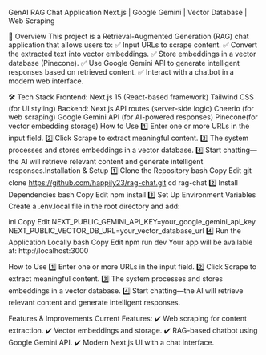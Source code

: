 GenAI RAG Chat Application
Next.js | Google Gemini | Vector Database | Web Scraping

📌 Overview
This project is a Retrieval-Augmented Generation (RAG) chat application that allows users to:
✅ Input URLs to scrape content.
✅ Convert the extracted text into vector embeddings.
✅ Store embeddings in a vector database (Pinecone).
✅ Use Google Gemini API to generate intelligent responses based on retrieved content.
✅ Interact with a chatbot in a modern web interface.

🛠 Tech Stack
Frontend:
Next.js 15 (React-based framework)
Tailwind CSS (for UI styling)
Backend:
Next.js API routes (server-side logic)
Cheerio (for web scraping)
Google Gemini API (for AI-powered responses)
Pinecone(for vector embedding storage)
How to Use
1️⃣ Enter one or more URLs in the input field.
2️⃣ Click Scrape to extract meaningful content.
3️⃣ The system processes and stores embeddings in a vector database.
4️⃣ Start chatting—the AI will retrieve relevant content and generate intelligent responses.Installation & Setup
1️⃣ Clone the Repository
bash
Copy
Edit
git clone https://github.com/happily23/rag-chat.git
cd rag-chat
2️⃣ Install Dependencies
bash
Copy
Edit
npm install
3️⃣ Set Up Environment Variables
Create a .env.local file in the root directory and add:

ini
Copy
Edit
NEXT_PUBLIC_GEMINI_API_KEY=your_google_gemini_api_key
NEXT_PUBLIC_VECTOR_DB_URL=your_vector_database_url
4️⃣ Run the Application Locally
bash
Copy
Edit
npm run dev
Your app will be available at: http://localhost:3000

How to Use
1️⃣ Enter one or more URLs in the input field.
2️⃣ Click Scrape to extract meaningful content.
3️⃣ The system processes and stores embeddings in a vector database.
4️⃣ Start chatting—the AI will retrieve relevant content and generate intelligent responses.

Features & Improvements
Current Features:
✔️ Web scraping for content extraction.
✔️ Vector embeddings and storage.
✔️ RAG-based chatbot using Google Gemini API.
✔️ Modern Next.js UI with a chat interface.
